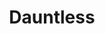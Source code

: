 ---
layout: hero
title: Dauntless
spec: Air Force
class: Blaster
skill:
    name: Suppressive Fire
    description: Strikes all enemy units in an area and deals ability damage for multiple times. Dauntless gains 50 armor while casting the ability.
    stats:
        Cooldown: 12s
        Total Damage: 225/375/525
---